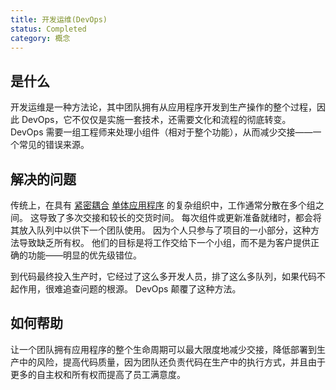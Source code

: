 ```yaml
---
title: 开发运维(DevOps)
status: Completed
category: 概念
---
```


## 是什么
开发运维是一种方法论，其中团队拥有从应用程序开发到生产操作的整个过程，因此 DevOps，它不仅仅是实施一套技术，还需要文化和流程的彻底转变。 DevOps 需要一组工程师来处理小组件（相对于整个功能），从而减少交接——一个常见的错误来源。

## 解决的问题
传统上，在具有 [紧密耦合](/tightly_coupled_architectures/) [单体应用程序](/zh-cn/monolithic_apps/) 的复杂组织中，工作通常分散在多个组之间。 这导致了多次交接和较长的交货时间。 每次组件或更新准备就绪时，都会将其放入队列中以供下一个团队使用。 因为个人只参与了项目的一小部分，这种方法导致缺乏所有权。 他们的目标是将工作交给下一个小组，而不是为客户提供正确的功能——明显的优先级错位。

到代码最终投入生产时，它经过了这么多开发人员，排了这么多队列，如果代码不起作用，很难追查问题的根源。 DevOps 颠覆了这种方法。

## 如何帮助
让一个团队拥有应用程序的整个生命周期可以最大限度地减少交接，降低部署到生产中的风险，提高代码质量，因为团队还负责代码在生产中的执行方式，并且由于更多的自主权和所有权而提高了员工满意度。

